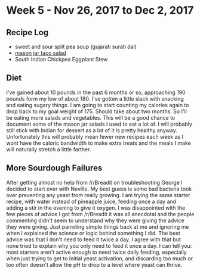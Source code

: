 # Week 5 - Nov 26, 2017 to Dec 2, 2017

## Recipe Log
* sweet and sour split pea soup (gujarati surati dal)
* [mason jar taco salad](../../../1-recipes/salads/mason_jar_salads/taco_salad.md)
* South Indian Chickpea Eggplant Stew

## Diet
I've gained about 10 pounds in the past 6 months or so, approaching 190 pounds form my low of about 180. I've gotten a little slack with snacking and eating sugary things. I am going to start counting my calories again to drop back to my goal weight of 175. Should take about two months. So I'll be eating more salads and vegetables. This will be a good chance to document some of the mason jar salads I used to eat a lot of. I will probably still stick with Indian for dessert as a lot of it is pretty healthy anyway. Unfortunately this will probably mean fewer new recipes each week as I wont have the caloric bandwidth to make extra treats and the meals I make will naturally stretch a little farther.

## More Sourdough Failures
After getting almost no help from /r/Breadit on troubleshooting George I decided to start over with Neville. My best guess is some bad bacteria took over preventing any yeast from really growing. I am trying the same starter recipe, with water instead of pineapple juice, feeding once a day and adding a stir in the evening to give it oxygen. I was disappointed with the few pieces of advice I got from /r/Breadit it was all anecdotal and the people commenting didn't seem to understand why they were giving the advice they were giving. Just parroting simple things back at me and ignoring me when I explained the science or logic behind something I did. The best advice was that I don't need to feed it twice a day. I agree with that but none tried to explain why you only need to feed it once a day. I can tell you: most starters aren't active enough to need twice daily feeding, especially when just trying to get to initial yeast activation, and discarding too much or too often doesn't allow the pH to drop to a level where yeast can thrive. 

